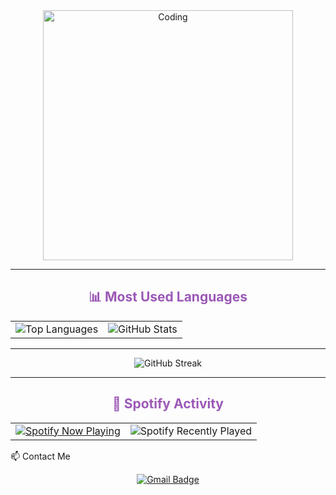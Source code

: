 <div align="center">
  <img alt="Coding" width="400" src="https://media.tenor.com/sbfBfp3FeY8AAAAj/oia-uia.gif">
</div>

---

<div align="center">
  <h2 style="color:#9b59b6;">📊 Most Used Languages</h2>
  <table>
    <tr>
      <td>
        <img src="https://github-readme-stats.vercel.app/api/top-langs/?username=Strixyl&layout=pie&theme=midnight-purple" alt="Top Languages">
      </td>
      <td>
        <img src="https://github-readme-stats.vercel.app/api?username=Strixyl&show_icons=true&theme=midnight-purple" alt="GitHub Stats">
      </td>
    </tr>
  </table>
</div>

---

<div align="Center">
  <img src="https://nirzak-streak-stats.vercel.app/?user=Strixyl&theme=midnight-purple&hide_border=true" alt="GitHub Streak">
</div>


---

<div align="center">
  <h2 style="color:#9b59b6;">🎵 Spotify Activity</h2>
  <table>
    <tr>
      <td>
        <a href="https://github.com/kittinan/spotify-github-profile">
          <img src="https://spotify-github-profile.kittinanx.com/api/view?uid=qkoi3o0oqybzwf6ja5hvtzw5m&cover_image=true&theme=default&show_offline=false&background_color=212121&interchange=false" alt="Spotify Now Playing">
        </a>
      </td>
      <td>
        <img src="https://spotify-recently-played-readme.vercel.app/api?user=qkoi3o0oqybzwf6ja5hvtzw5m&unique=true&count=5&background_color=000000&text_color=9b59b6" alt="Spotify Recently Played">
      </td>
    </tr>
  </table>
</div>

 📫 Contact Me

<div align="center">
  <a href="mailto:your.email@gmail.com">
    <img src="https://img.shields.io/badge/Gmail-D14836?style=for-the-badge&logo=gmail&logoColor=white" alt="Gmail Badge">
  </a>
</div>



